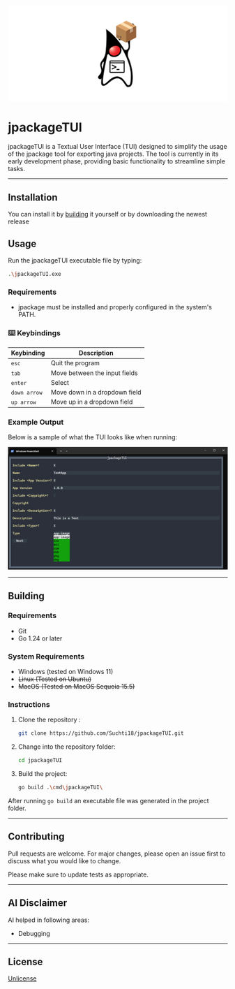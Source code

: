 <div align="center">

[![jpackageTUI](./.github/banner.svg)](#Installation)

</div>

# jpackageTUI

jpackageTUI is a Textual User Interface (TUI) designed to simplify the usage of the jpackage tool for
exporting java projects. The tool is currently in its early development phase, providing basic
functionality to streamline simple tasks.

---


## Installation
You can install it by [building](#Building) it yourself or by downloading the newest release

## Usage

Run the jpackageTUI executable file by typing:
```bash
.\jpackageTUI.exe
```

### Requirements

* jpackage must be installed and properly configured in the system's PATH.

### ⌨️ Keybindings

| Keybinding   | Description                   |
|--------------|-------------------------------|
| `esc`        | Quit the program              |
| `tab`        | Move between the input fields |
| `enter`      | Select                        |
| `down arrow` | Move down in a dropdown field |
| `up arrow`   | Move up in a dropdown field   |

### Example Output

Below is a sample of what the TUI looks like when running:

[![jpackageTUI Screenshot](./.github/sample.png)](#Installation)

---

## Building

### Requirements

* Git
* Go 1.24 or later

### System Requirements

* Windows (tested on Windows 11)
* ~~Linux (Tested on Ubuntu)~~
* ~~MacOS (Tested on MacOS Sequoia 15.5)~~

### Instructions

1. Clone the repository :
    ```bash
    git clone https://github.com/Suchti18/jpackageTUI.git
    ```
2. Change into the repository folder:
    ```bash
    cd jpackageTUI
    ```
3. Build the project:
    ```bash
    go build .\cmd\jpackageTUI\
    ```
   
After running `go build` an executable file was generated in the project folder.

---

## Contributing

Pull requests are welcome. For major changes, please open an issue first
to discuss what you would like to change.

Please make sure to update tests as appropriate.

---

## AI Disclaimer

AI helped in following areas:
* Debugging

---

## License

[Unlicense](https://unlicense.org)